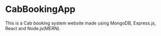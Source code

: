 # CabBookingApp
This is a Cab booking system website made using MongoDB, Express.js, React and  Node.js(MERN).
